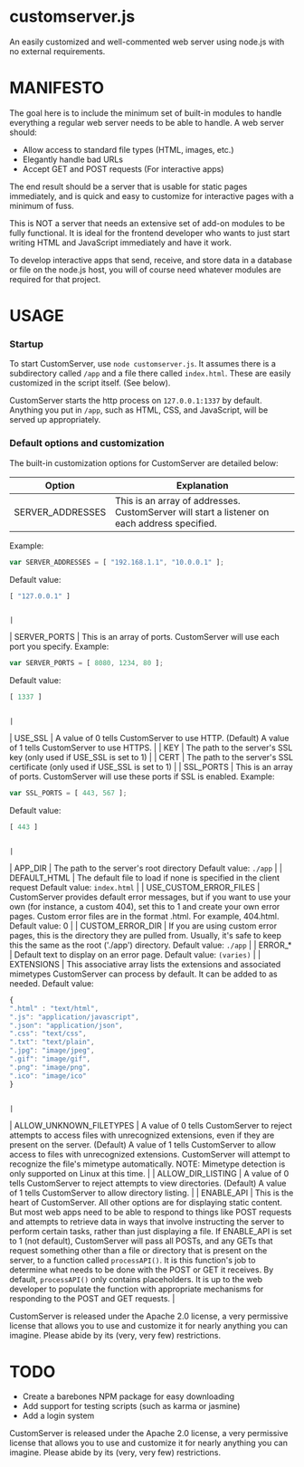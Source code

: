 # customserver.js
An easily customized and well-commented web server using node.js with no external requirements.

# MANIFESTO
The goal here is to include the minimum set of built-in modules to handle everything a regular web server needs to be able to handle. A web server should:
* Allow access to standard file types (HTML, images, etc.)
* Elegantly handle bad URLs
* Accept GET and POST requests (For interactive apps)

The end result should be a server that is usable for static pages immediately, and is quick and easy to customize for interactive pages with a minimum of fuss.

This is NOT a server that needs an extensive set of add-on modules to be fully functional. It is ideal for the frontend developer who wants to just start writing HTML and JavaScript immediately and have it work.

To develop interactive apps that send, receive, and store data in a database or file on the node.js host, you will of course need whatever modules are required for that project.

# USAGE
### Startup
To start CustomServer, use `node customserver.js`. It assumes there is a subdirectory called `/app` and a file there called `index.html`. These are easily customized in the script itself. (See below).

CustomServer starts the http process on `127.0.0.1:1337` by default. Anything you put in `/app`, such as HTML, CSS, and JavaScript, will be served up appropriately.

### Default options and customization
The built-in customization options for CustomServer are detailed below:

| Option                    | Explanation                                                                                                                                                                                                                                                                                                                                                                                                                                                                                                                                                                                                                                                                                                                                                                                                            |
| ------------------------- | ---------------------------------------------------------------------------------------------------------------------------------------------------------------------------------------------------------------------------------------------------------------------------------------------------------------------------------------------------------------------------------------------------------------------------------------------------------------------------------------------------------------------------------------------------------------------------------------------------------------------------------------------------------------------------------------------------------------------------------------------------------------------------------------------------------------------- |
| SERVER_ADDRESSES          | This is an array of addresses. CustomServer will start a listener on each address specified.
Example:
```javascript
var SERVER_ADDRESSES = [ "192.168.1.1", "10.0.0.1" ];
```
Default value:
```javascript
[ "127.0.0.1" ]
```
                                                                                                                                                                                                                                                                                                                                                                                                                                                                                                                                                                                        |
| SERVER_PORTS              | This is an array of ports. CustomServer will use each port you specify.
Example:
```javascript
var SERVER_PORTS = [ 8080, 1234, 80 ];
```
Default value:
```javascript
[ 1337 ]
```
                                                                                                                                                                                                                                                                                                                                                                                                                                                                                                                                                                                                                                   |
| USE_SSL                   | A value of 0 tells CustomServer to use HTTP. (Default)
A value of 1 tells CustomServer to use HTTPS.
                                                                                                                                                                                                                                                                                                                                                                                                                                                                                                                                                                                                                                                                                                                  |
| KEY                       | The path to the server's SSL key (only used if USE_SSL is set to 1)
                                                                                                                                                                                                                                                                                                                                                                                                                                                                                                                                                                                                                                                                                                                                                   |
| CERT                      | The path to the server's SSL certificate (only used if USE_SSL is set to 1)
                                                                                                                                                                                                                                                                                                                                                                                                                                                                                                                                                                                                                                                                                                                                           |
| SSL_PORTS                 | This is an array of ports. CustomServer will use these ports if SSL is enabled.
Example:
```javascript
var SSL_PORTS = [ 443, 567 ];
```
Default value:
```javascript
[ 443 ]
```
                                                                                                                                                                                                                                                                                                                                                                                                                                                                                                                                                                                                                                     |
| APP_DIR                   | The path to the server's root directory
Default value:
`./app`
                                                                                                                                                                                                                                                                                                                                                                                                                                                                                                                                                                                                                                                                                                                                                        |
| DEFAULT_HTML              | The default file to load if none is specified in the client request
Default value:
`index.html`
                                                                                                                                                                                                                                                                                                                                                                                                                                                                                                                                                                                                                                                                                                                       |
| USE_CUSTOM_ERROR_FILES    | CustomServer provides default error messages, but if you want to use your own (for instance, a custom 404), set this to 1 and create your own error pages.
Custom error files are in the format <error>.html. For example, 404.html.
Default value: 0
                                                                                                                                                                                                                                                                                                                                                                                                                                                                                                                                                                 |
| CUSTOM_ERROR_DIR          | If you are using custom error pages, this is the directory they are pulled from. Usually, it's safe to keep this the same as the root ('./app') directory.
Default value:
`./app`
                                                                                                                                                                                                                                                                                                                                                                                                                                                                                                                                                                                                                                     |
| ERROR_*                   | Default text to display on an error page.
Default value:
`(varies)`
                                                                                                                                                                                                                                                                                                                                                                                                                                                                                                                                                                                                                                                                                                                                                   |
| EXTENSIONS                | This associative array lists the extensions and associated mimetypes CustomServer can process by default. It can be added to as needed.
Default value:
```javascript
{
".html" : "text/html",          
".js": "application/javascript",
".json": "application/json", 
".css": "text/css",
".txt": "text/plain",
".jpg": "image/jpeg",
".gif": "image/gif",
".png": "image/png",
".ico": "image/ico"
}
```
                                                                                                                                                                                                                                                                                                                                                                                                            |
| ALLOW_UNKNOWN_FILETYPES   | A value of 0 tells CustomServer to reject attempts to access files with unrecognized extensions, even if they are present on the server. (Default)
A value of 1 tells CustomServer to allow access to files with unrecognized extensions. CustomServer will attempt to recognize the file's mimetype automatically.
NOTE: Mimetype detection is only supported on Linux at this time.
                                                                                                                                                                                                                                                                                                                                                                                                                                 |
| ALLOW_DIR_LISTING         | A value of 0 tells CustomServer to reject attempts to view directories. (Default)
A value of 1 tells CustomServer to allow directory listing.
                                                                                                                                                                                                                                                                                                                                                                                                                                                                                                                                                                                                                                                                         |
| ENABLE_API                | This is the heart of CustomServer. All other options are for displaying static content. But most web apps need to be able to respond to things like POST requests and attempts to retrieve data in ways that involve instructing the server to perform certain tasks, rather than just displaying a file.
If ENABLE_API is set to 1 (not default), CustomServer will pass all POSTs, and any GETs that request something other than a file or directory that is present on the server, to a function called `processAPI()`. It is this function's job to determine what needs to be done with the POST or GET it receives.
By default, `processAPI()` only contains placeholders. It is up to the web developer to populate the function with appropriate mechanisms for responding to the POST and GET requests.
     |

CustomServer is released under the Apache 2.0 license, a very permissive license that allows you to use and customize it for nearly anything you can imagine. Please abide by its (very, very few) restrictions.

# TODO
* Create a barebones NPM package for easy downloading
* Add support for testing scripts (such as karma or jasmine)
* Add a login system

CustomServer is released under the Apache 2.0 license, a very permissive license that allows you to use and customize it for nearly anything you can imagine. Please abide by its (very, very few) restrictions.
